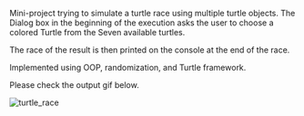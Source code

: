 Mini-project trying to simulate a turtle race using multiple turtle objects. The Dialog box in the beginning of the execution asks the user to choose a colored Turtle from the Seven available turtles.

The race of the result is then printed on the console at the end of the race.

Implemented using OOP, randomization, and Turtle framework.

Please check the output gif below.

![turtle_race](https://user-images.githubusercontent.com/47264501/112472060-ab15b400-8d92-11eb-90da-3d1dfa1515bc.gif)
